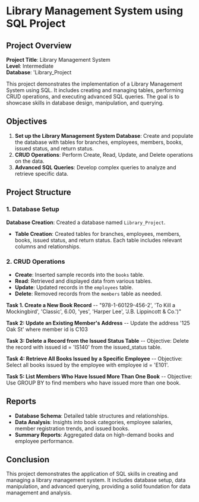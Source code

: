 # Library Management System using SQL Project

## Project Overview

**Project Title**: Library Management System  
**Level**: Intermediate  
**Database**: 'Library_Project

This project demonstrates the implementation of a Library Management System using SQL. It includes creating and managing tables, performing CRUD operations, and executing advanced SQL queries. The goal is to showcase skills in database design, manipulation, and querying.

## Objectives

1. **Set up the Library Management System Database**: Create and populate the database with tables for branches, employees, members, books, issued status, and return status.
2. **CRUD Operations**: Perform Create, Read, Update, and Delete operations on the data.
3. **Advanced SQL Queries**: Develop complex queries to analyze and retrieve specific data.

## Project Structure

### 1. Database Setup
 **Database Creation**: Created a database named `Library_Project`.
- **Table Creation**: Created tables for branches, employees, members, books, issued status, and return status. Each table includes relevant columns and relationships.

### 2. CRUD Operations

- **Create**: Inserted sample records into the `books` table.
- **Read**: Retrieved and displayed data from various tables.
- **Update**: Updated records in the `employees` table.
- **Delete**: Removed records from the `members` table as needed.

**Task 1. Create a New Book Record**
-- "978-1-60129-456-2', 'To Kill a Mockingbird', 'Classic', 6.00, 'yes', 'Harper Lee', 'J.B. Lippincott & Co.')"

**Task 2: Update an Existing Member's Address**
-- Update the address '125 Oak St' where member id is C103

**Task 3: Delete a Record from the Issued Status Table**
-- Objective: Delete the record with issued id = 'IS140' from the issued_status table.

**Task 4: Retrieve All Books Issued by a Specific Employee**
-- Objective: Select all books issued by the employee with employee id = 'E101'.

**Task 5: List Members Who Have Issued More Than One Book**
-- Objective: Use GROUP BY to find members who have issued more than one book.

## Reports

- **Database Schema**: Detailed table structures and relationships.
- **Data Analysis**: Insights into book categories, employee salaries, member registration trends, and issued books.
- **Summary Reports**: Aggregated data on high-demand books and employee performance.

## Conclusion

This project demonstrates the application of SQL skills in creating and managing a library management system. It includes database setup, data manipulation, and advanced querying, providing a solid foundation for data management and analysis.
